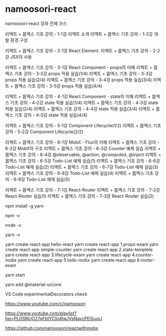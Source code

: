 # namoosori-react
namoosori-react 강좌 전체 코스

리액트 + 몹엑스 기초 강의 - 1-1강 리액트 소개
리액트 + 몹엑스 기초 강의 - 1-2강 개발 환경 구성

리액트 + 몹엑스 기초 강의 - 2-1강 React Element.
리액트 + 몹엑스 기초 강의 - 2-2강 JSX의 사용

리액트 + 몹엑스 기초 강의 - 3-1강 React Component - props의 이해
리액트 + 몹엑스 기초 강의 - 3-2강 props 적용 실습(1/4)
리액트 + 몹엑스 기초 강의 - 3-3강 props 적용 실습(2/4)
리액트 + 몹엑스 기초 강의 - 3-4강 props 적용 실습(3/4)
리액트 + 몹엑스 기초 강의 - 3-5강 props 적용 실습(4/4)

리액트 + 몹엑스 기초 강의 - 4-1강 React Component - state의 이해
리액트 + 몹엑스 기초 강의 - 4-2강 state 적용 실습(1/4)
리액트 + 몹엑스 기초 강의 - 4-3강 state 적용 실습(2/4)
리액트 + 몹엑스 기초 강의 - 4-4강 state 적용 실습(3/4)
리액트 + 몹엑스 기초 강의 - 4-5강 state 적용 실습(4/4)

리액트 + 몹엑스 기초 강의 - 5-1강 Component Lifecycle(1/2)
리액트 + 몹엑스 기초 강의 - 5-2강 Component Lifecycle(2/2)

리액트 + 몹엑스 기초 강의 - 6-1강 MobX - Flux의 이해
리액트 + 몹엑스 기초 강의 - 6-2강 MobX의 구조
리액트 + 몹엑스 기초 강의 - 6-3강 Counter 예제 실습
리액트 + 몹엑스 기초 강의 - 6-4강 @observable, @action, @computed, @inject
리액트 + 몹엑스 기초 강의 - 6-5강 Todo-List 예제 실습(1)
리액트 + 몹엑스 기초 강의 - 6-6강 Todo-List 예제 실습(2)
리액트 + 몹엑스 기초 강의 - 6-7강 Todo-List 예제 실습(3)
리액트 + 몹엑스 기초 강의 - 6-8강 Todo-List 예제 실습(4)
리액트 + 몹엑스 기초 강의 - 6-9강 Todo-List 예제 실습(5)

리액트 + 몹엑스 기초 강의 - 7-1깅 React-Router
리액트 + 몹엑스 기초 강의 - 7-2강 React-Router 실습(1)
리액트 + 몹엑스 기초 강의 - 7-3강 React-Router 실습(2)

npm install -g yarn

npm -v

node -v

yarn -v

yarn create react-app hello-react
yarn create react-app 1.props-exam
yarn create react-app simple-counter
yarn create react-app 2.state-templete
yarn create react-app 3.lifecycle-exam
yarn create react-app 4.counter-mobx
yarn create react-app 5.todo-mobx
yarn create react-app 6.router-exam

yarn start

yarn add @material-ui/core

VS Code experimentalDecorators check

https://www.youtube.com/c/namoosori

https://www.youtube.com/playlist?list=PLOSNUO27qFbtYC5oRwJVsNavcPEI5uoiJ

https://github.com/namoosori/reactwithmobx